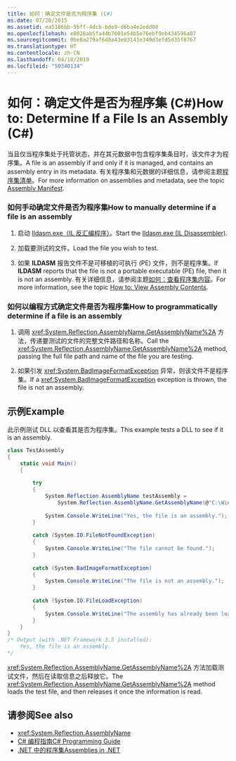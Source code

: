 ```yaml
---
title: 如何：确定文件是否为程序集 (C#)
ms.date: 07/20/2015
ms.assetid: ea5186bb-5bff-4dcb-bde9-d6ba4e2edd00
ms.openlocfilehash: e8026ab5fa44b7601e54b5e76ebf9eb434596a07
ms.sourcegitcommit: 0be8a279af6d8a43e03141e349d3efd5d35f8767
ms.translationtype: HT
ms.contentlocale: zh-CN
ms.lasthandoff: 04/18/2019
ms.locfileid: "59340134"
---
```

# <a name="how-to-determine-if-a-file-is-an-assembly-c"></a><span data-ttu-id="055f5-102">如何：确定文件是否为程序集 (C#)</span><span class="sxs-lookup"><span data-stu-id="055f5-102">How to: Determine If a File Is an Assembly (C#)</span></span>
<span data-ttu-id="055f5-103">当且仅当程序集处于托管状态，并在其元数据中包含程序集条目时，该文件才为程序集。</span><span class="sxs-lookup"><span data-stu-id="055f5-103">A file is an assembly if and only if it is managed, and contains an assembly entry in its metadata.</span></span> <span data-ttu-id="055f5-104">有关程序集和元数据的详细信息，请参阅主题[程序集清单](../../../../../docs/framework/app-domains/assembly-manifest.md)。</span><span class="sxs-lookup"><span data-stu-id="055f5-104">For more information on assemblies and metadata, see the topic [Assembly Manifest](../../../../../docs/framework/app-domains/assembly-manifest.md).</span></span>  
  
### <a name="how-to-manually-determine-if-a-file-is-an-assembly"></a><span data-ttu-id="055f5-105">如何手动确定文件是否为程序集</span><span class="sxs-lookup"><span data-stu-id="055f5-105">How to manually determine if a file is an assembly</span></span>  
  
1. <span data-ttu-id="055f5-106">启动 [Ildasm.exe（IL 反汇编程序）](../../../../framework/tools/ildasm-exe-il-disassembler.md)。</span><span class="sxs-lookup"><span data-stu-id="055f5-106">Start the [Ildasm.exe (IL Disassembler)](../../../../framework/tools/ildasm-exe-il-disassembler.md).</span></span>  
  
2. <span data-ttu-id="055f5-107">加载要测试的文件。</span><span class="sxs-lookup"><span data-stu-id="055f5-107">Load the file you wish to test.</span></span>  
  
3. <span data-ttu-id="055f5-108">如果 **ILDASM** 报告文件不是可移植的可执行 (PE) 文件，则不是程序集。</span><span class="sxs-lookup"><span data-stu-id="055f5-108">If **ILDASM** reports that the file is not a portable executable (PE) file, then it is not an assembly.</span></span> <span data-ttu-id="055f5-109">有关详细信息，请参阅主题[如何：查看程序集内容](../../../../framework/app-domains/how-to-view-assembly-contents.md)。</span><span class="sxs-lookup"><span data-stu-id="055f5-109">For more information, see the topic [How to: View Assembly Contents](../../../../framework/app-domains/how-to-view-assembly-contents.md).</span></span>  
  
### <a name="how-to-programmatically-determine-if-a-file-is-an-assembly"></a><span data-ttu-id="055f5-110">如何以编程方式确定文件是否为程序集</span><span class="sxs-lookup"><span data-stu-id="055f5-110">How to programmatically determine if a file is an assembly</span></span>  
  
1. <span data-ttu-id="055f5-111">调用 <xref:System.Reflection.AssemblyName.GetAssemblyName%2A> 方法，传递要测试的文件的完整文件路径和名称。</span><span class="sxs-lookup"><span data-stu-id="055f5-111">Call the <xref:System.Reflection.AssemblyName.GetAssemblyName%2A> method, passing the full file path and name of the file you are testing.</span></span>  
  
2. <span data-ttu-id="055f5-112">如果引发 <xref:System.BadImageFormatException> 异常，则该文件不是程序集。</span><span class="sxs-lookup"><span data-stu-id="055f5-112">If a <xref:System.BadImageFormatException> exception is thrown, the file is not an assembly.</span></span>  
  
## <a name="example"></a><span data-ttu-id="055f5-113">示例</span><span class="sxs-lookup"><span data-stu-id="055f5-113">Example</span></span>  
 <span data-ttu-id="055f5-114">此示例测试 DLL 以查看其是否为程序集。</span><span class="sxs-lookup"><span data-stu-id="055f5-114">This example tests a DLL to see if it is an assembly.</span></span>  
  
```csharp
class TestAssembly  
{  
    static void Main()  
    {  
  
        try  
        {  
            System.Reflection.AssemblyName testAssembly =  
                System.Reflection.AssemblyName.GetAssemblyName(@"C:\Windows\Microsoft.NET\Framework\v3.5\System.Net.dll");  
  
            System.Console.WriteLine("Yes, the file is an assembly.");  
        }  
  
        catch (System.IO.FileNotFoundException)  
        {  
            System.Console.WriteLine("The file cannot be found.");  
        }  
  
        catch (System.BadImageFormatException)  
        {  
            System.Console.WriteLine("The file is not an assembly.");  
        }  
  
        catch (System.IO.FileLoadException)  
        {  
            System.Console.WriteLine("The assembly has already been loaded.");  
        }  
    }  
}  
/* Output (with .NET Framework 3.5 installed):  
    Yes, the file is an assembly.  
*/  
```  
  
 <span data-ttu-id="055f5-115"><xref:System.Reflection.AssemblyName.GetAssemblyName%2A> 方法加载测试文件，然后在读取信息之后释放它。</span><span class="sxs-lookup"><span data-stu-id="055f5-115">The <xref:System.Reflection.AssemblyName.GetAssemblyName%2A> method loads the test file, and then releases it once the information is read.</span></span>  
  
## <a name="see-also"></a><span data-ttu-id="055f5-116">请参阅</span><span class="sxs-lookup"><span data-stu-id="055f5-116">See also</span></span>

- <xref:System.Reflection.AssemblyName>
- [<span data-ttu-id="055f5-117">C# 编程指南</span><span class="sxs-lookup"><span data-stu-id="055f5-117">C# Programming Guide</span></span>](../../../../csharp/programming-guide/index.md)
- [<span data-ttu-id="055f5-118">.NET 中的程序集</span><span class="sxs-lookup"><span data-stu-id="055f5-118">Assemblies in .NET</span></span>](../../../../standard/assembly/index.md)

